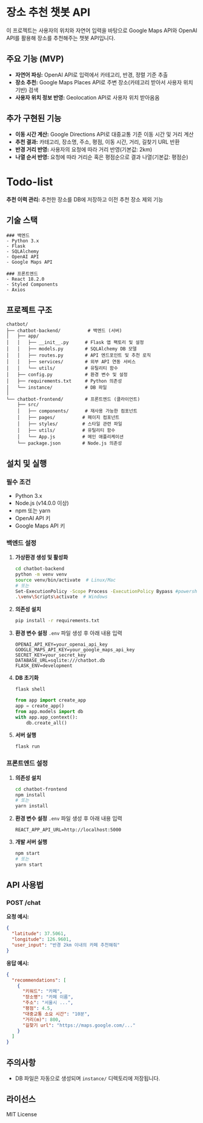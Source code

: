 # 장소 추천 챗봇 API

이 프로젝트는 사용자의 위치와 자연어 입력을 바탕으로 Google Maps API와 OpenAI API를 활용해 장소를 추천해주는 챗봇 API입니다.

## 주요 기능 (MVP)

- **자연어 파싱:** OpenAI API로 입력에서 카테고리, 반경, 정렬 기준 추출
- **장소 추천:** Google Maps Places API로 주변 장소(카테고리 받아서 사용자 위치 기반) 검색
- **사용자 위치 정보 반영:** Geolocation API로 사용자 위치 받아옴옴

## 추가 구현된 기능

- **이동 시간 계산:** Google Directions API로 대중교통 기준 이동 시간 및 거리 계산
- **추천 결과:** 카테고리, 장소명, 주소, 평점, 이동 시간, 거리, 길찾기 URL 반환
- **반경 거리 반영:** 사용자의 요청에 따라 거리 반영(기본값: 2km)
- **나열 순서 반영:** 요청에 따라 거리순 혹은 평점순으로 결과 나열(기본값: 평점순)
  

# Todo-list
**추천 이력 관리:** 추천한 장소를 DB에 저장하고 이전 추천 장소 제외 기능
  

## 기술 스택

    ### 백엔드
    - Python 3.x
    - Flask
    - SQLAlchemy
    - OpenAI API
    - Google Maps API

    ### 프론트엔드
    - React 18.2.0
    - Styled Components
    - Axios

## 프로젝트 구조

```
chatbot/
├── chatbot-backend/          # 백엔드 (서버)
│   ├── app/
│   │   ├── __init__.py      # Flask 앱 팩토리 및 설정
│   │   ├── models.py        # SQLAlchemy DB 모델
│   │   ├── routes.py        # API 엔드포인트 및 추천 로직
│   │   ├── services/        # 외부 API 연동 서비스
│   │   └── utils/           # 유틸리티 함수
│   ├── config.py            # 환경 변수 및 설정
│   ├── requirements.txt     # Python 의존성
│   └── instance/            # DB 파일
│
└── chatbot-frontend/        # 프론트엔드 (클라이언트)
    ├── src/
    │   ├── components/      # 재사용 가능한 컴포넌트
    │   ├── pages/          # 페이지 컴포넌트
    │   ├── styles/         # 스타일 관련 파일
    │   ├── utils/          # 유틸리티 함수
    │   └── App.js          # 메인 애플리케이션
    └── package.json        # Node.js 의존성
```

## 설치 및 실행

### 필수 조건
- Python 3.x
- Node.js (v14.0.0 이상)
- npm 또는 yarn
- OpenAI API 키
- Google Maps API 키

### 백엔드 설정

1. **가상환경 생성 및 활성화**
   ```sh
   cd chatbot-backend
   python -m venv venv
   source venv/bin/activate  # Linux/Mac
   # 또는
   Set-ExecutionPolicy -Scope Process -ExecutionPolicy Bypass #powershell 사용 시
   .\venv\Scripts\activate  # Windows
   ```

2. **의존성 설치**
   ```sh
   pip install -r requirements.txt
   ```

3. **환경 변수 설정**
   `.env` 파일 생성 후 아래 내용 입력
   ```
   OPENAI_API_KEY=your_openai_api_key
   GOOGLE_MAPS_API_KEY=your_google_maps_api_key
   SECRET_KEY=your_secret_key
   DATABASE_URL=sqlite:///chatbot.db
   FLASK_ENV=development
   ```

4. **DB 초기화**
   ```sh
   flask shell
   ```
   ```python
   from app import create_app
   app = create_app()
   from app.models import db
   with app.app_context():
       db.create_all()
   ```

5. **서버 실행**
   ```sh
   flask run
   ```

### 프론트엔드 설정

1. **의존성 설치**
   ```sh
   cd chatbot-frontend
   npm install
   # 또는
   yarn install
   ```

2. **환경 변수 설정**
   `.env` 파일 생성 후 아래 내용 입력
   ```
   REACT_APP_API_URL=http://localhost:5000
   ```

3. **개발 서버 실행**
   ```sh
   npm start
   # 또는
   yarn start
   ```

## API 사용법

### POST /chat

**요청 예시:**
```json
{
  "latitude": 37.5061,
  "longitude": 126.9601,
  "user_input": "반경 2km 이내의 카페 추천해줘"
}
```

**응답 예시:**
```json
{
  "recommendations": [
    {
      "키워드": "카페",
      "장소명": "카페 이름",
      "주소": "서울시 ...",
      "평점": 4.5,
      "대중교통 소요 시간": "10분",
      "거리(m)": 800,
      "길찾기 url": "https://maps.google.com/..."
    }
  ]
}
```

## 주의사항

- DB 파일은 자동으로 생성되며 `instance/` 디렉토리에 저장됩니다.

## 라이선스

MIT License 

